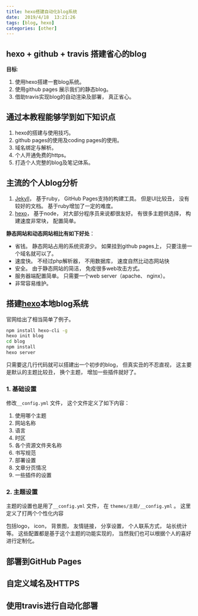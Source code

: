```yaml
---
title: hexo搭建自动化blog系统
date:  2019/4/18  13:21:26
tags: [blog, hexo]
categories: [other]
---
```


## hexo + github + travis 搭建省心的blog

 **目标**:

1. 使用hexo搭建一套blog系统。
2. 使用github pages 展示我们的静态blog。
3. 借助travis实现blog的自动渲染及部署， 真正省心。

## 通过本教程能够学到如下知识点

1. hexo的搭建与使用技巧。
2. github pages的使用及coding pages的使用。
3. 域名绑定与解析。
4. 个人开通免费的https。
5. 打造个人完整的blog及笔记体系。

## 主流的个人blog分析

1. [Jekyll](http://jekyllrb.com/docs/quickstart/)， 基于ruby， GitHub Pages支持的构建工具。 但是UI比较丑， 没有较好的文档。 基于ruby增加了一定的难度。
2. [hexo](https://hexo.io/zh-cn/)， 基于node， 对大部分程序员来说都很友好。 有很多主题供选择， 构建速度非常块， 配置简单。

**静态网站和动态网站相比有如下好处**：

- 省钱。 静态网站占用的系统资源少。 如果挂到github pages上， 只要注册一个域名就可以了。
- 速度快。 不经过php解析器， 不用数据库， 速度自然比动态网站快
- 安全。 由于静态网站的简洁， 免疫很多web攻击方式。
- 服务器端配置简单。 只需要一个web server（apache、 nginx）。
- 非常容易维护。

## 搭建[hexo](https://hexo.io/zh-cn/)本地blog系统

官网给出了相当简单了例子。

``` bash
npm install hexo-cli -g
hexo init blog
cd blog
npm install
hexo server
```

只需要这几行代码就可以搭建出一个初步的blog， 但真实丑的不忍直视， 这主要是默认的主题比较丑， 换个主题， 增加一些插件就好了。

### 1. 基础设置

修改`__config.yml` 文件， 这个文件定义了如下内容：

1. 使用哪个主题
2. 网站名称
3. 语言
4. 时区
5. 各个资源文件夹名称
6. 书写规范
7. 部署设置
8. 文章分页情况
9. 一些插件的设置

### 2. 主题设置

主题的设置也是用了`__config.yml` 文件， 在 `themes/主题/__config.yml` 。 这里定义了打两个个性化内容

包括logo， icon， 背景图， 友情链接， 分享设置， 个人联系方式， 站长统计等。 这些配置都是基于这个主题的功能实现的， 当然我们也可以根据个人的喜好进行定制化。

## 部署到GitHub Pages

## 自定义域名及HTTPS

## 使用travis进行自动化部署

